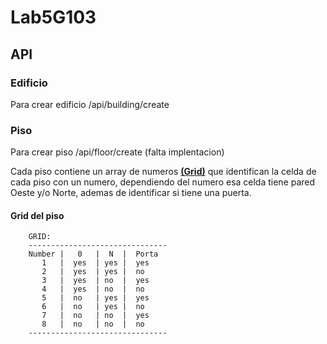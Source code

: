 # Lab5G103

## API
### Edificio
  Para crear edificio /api/building/create

### Piso
  Para crear piso /api/floor/create (falta implentacion)
  
  Cada piso contiene un array de numeros [**(Grid)**](https://github.com/GuilleLita/Lab5G103/edit/main/README.md#grid-del-piso) que identifican la celda de cada piso con un numero, dependiendo del numero esa celda tiene pared Oeste y/o Norte, ademas de identificar si tiene una puerta.
  #### Grid del piso
        GRID:
        -------------------------------
        Number |   0   |  N  |  Porta
           1   |  yes  | yes |  yes
           2   |  yes  | yes |  no
           3   |  yes  | no  |  yes
           4   |  yes  | no  |  no
           5   |  no   | yes |  yes
           6   |  no   | yes |  no
           7   |  no   | no  |  yes
           8   |  no   | no  |  no
        -------------------------------
    
